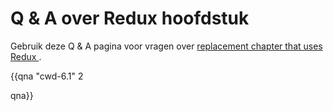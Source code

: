 # Q & A over Redux hoofdstuk

Gebruik deze Q & A pagina voor vragen over [replacement chapter that uses Redux ](http://www.pro-react.com/materials/ch06-alt-redux.pdf).

{{qna "cwd-6.1" 2

qna}}
